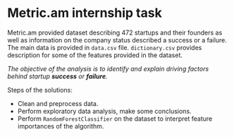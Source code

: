 # Metric.am internship task

Metric.am provided dataset describing 472 startups and their founders as well as information on the company status described a success or a failure. The main data is provided in `data.csv` file. `dictionary.csv` provides description for some of the features provided in the dataset.

*The objective of the analysis is to identify and explain driving factors behind startup **success** or **failure**.* 

Steps of the solutions:
* Clean and preprocess data.
* Perform exploratory data analysis, make some conclusions.
* Perform `RandomForestClassifier` on the dataset to interpret feature importances of the algorithm.
